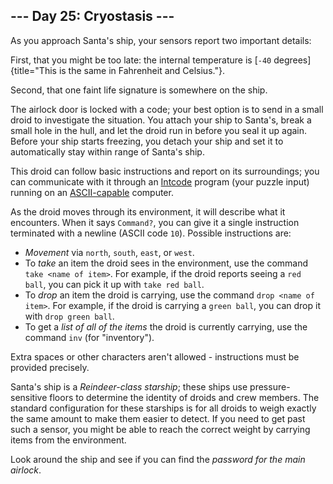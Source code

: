 ## \-\-- Day 25: Cryostasis \-\--

As you approach Santa\'s ship, your sensors report two important
details:

First, that you might be too late: the internal temperature is [`-40`
degrees]{title="This is the same in Fahrenheit and Celsius."}.

Second, that one faint life signature is somewhere on the ship.

The airlock door is locked with a code; your best option is to send in a
small droid to investigate the situation. You attach your ship to
Santa\'s, break a small hole in the hull, and let the droid run in
before you seal it up again. Before your ship starts freezing, you
detach your ship and set it to automatically stay within range of
Santa\'s ship.

This droid can follow basic instructions and report on its surroundings;
you can communicate with it through an [Intcode](9) program (your puzzle
input) running on an [ASCII-capable](17) computer.

As the droid moves through its environment, it will describe what it
encounters. When it says `Command?`, you can give it a single
instruction terminated with a newline (ASCII code `10`). Possible
instructions are:

-   *Movement* via `north`, `south`, `east`, or `west`.
-   To *take* an item the droid sees in the environment, use the command
    `take <name of item>`. For example, if the droid reports seeing a
    `red ball`, you can pick it up with `take red ball`.
-   To *drop* an item the droid is carrying, use the command
    `drop <name of item>`. For example, if the droid is carrying a
    `green ball`, you can drop it with `drop green ball`.
-   To get a *list of all of the items* the droid is currently carrying,
    use the command `inv` (for \"inventory\").

Extra spaces or other characters aren\'t allowed - instructions must be
provided precisely.

Santa\'s ship is a *Reindeer-class starship*; these ships use
pressure-sensitive floors to determine the identity of droids and crew
members. The standard configuration for these starships is for all
droids to weigh exactly the same amount to make them easier to detect.
If you need to get past such a sensor, you might be able to reach the
correct weight by carrying items from the environment.

Look around the ship and see if you can find the *password for the main
airlock*.
